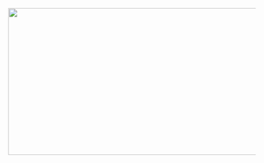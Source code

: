 <a href="https://www.gitanimals.org/en_US?utm_medium=image&utm_source=seohyj&utm_content=farm">
<img
  src="https://render.gitanimals.org/farms/seohyj"
  width="600"
  height="300"
/>
</a>
